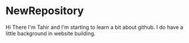# NewRepository
Hi There
I'm Tahir and I'm starting to learn a bit about github. I do have a little background in website building.

